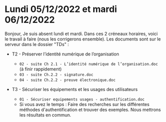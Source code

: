 
# Lundi 05/12/2022 et mardi 06/12/2022

Bonjour,
Je suis absent lundi et mardi.
Dans ces 2 créneaux horaires, voici le travail à faire (nous les corrigerons ensemble). Les documents sont sur le serveur dans le dossier "TDs" :

* T2 - Préserver l’identité numérique de l’organisation
   - ```02 - suite Ch 2.1 - L’identité numérique de l’organisation.doc``` (à finir rappidement)
   - ```03 - suite Ch.2.2 - signature.doc```
   - ```04 - suite Ch.2.2 - preuve électronique.doc```

* T3 - Sécuriser les équipements et les usages des utilisateurs
   - ```01 - Sécuriser equipements usages - authentification.doc```
   - Si vous avez le temps : Faire des recherches sur les différentes méthodes d'authentification et trouver des exemples.
      Nous mettrons les résultats en commun.